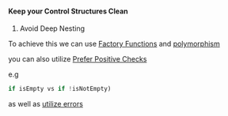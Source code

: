 #### Keep your Control Structures Clean #### 
1. Avoid Deep Nesting

To achieve this we can use [Factory Functions](#factory-functions) and [polymorphism](#polymorphism)  

you can also utilize [Prefer Positive Checks](#positive-checks)

e.g
```javascript
if isEmpty vs if !isNotEmpty)
```

as well as [utilize errors](#utilize-errors)